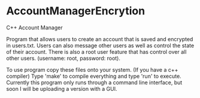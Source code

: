 # AccountManagerEncrytion
C++ Account Manager

Program that allows users to create an account that is saved and encrypted in users.txt. Users can also message other users as well as control the state of their account. There is also a root user feature that has control over all other users. (username: root, password: root).

To use program copy these files onto your system. (If you have a c++ compiler) Type 'make' to compile everything and type 'run' to execute.
Currently this program only runs through a command line interface, but soon I will be uploading a version with a GUI.
